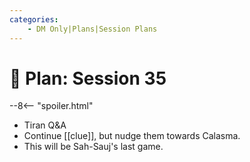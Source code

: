 ```yaml
---
categories:
    - DM Only|Plans|Session Plans
---
```


# 🔐 Plan: Session 35

--8<-- "spoiler.html"

- Tiran Q&A
- Continue [[clue]], but nudge them towards Calasma.
- This will be Sah-Sauj's last game.
